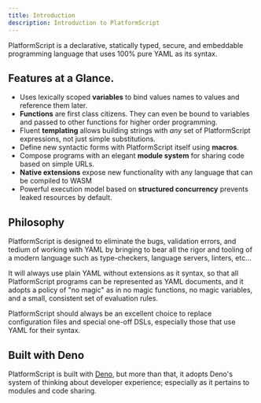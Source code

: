 ```yaml
---
title: Introduction
description: Introduction to PlatformScript
---
```


PlatformScript is a declarative, statically typed, secure, and embeddable
programming language that uses 100% pure YAML as its syntax.

## Features at a Glance.

- Uses lexically scoped **variables** to bind values names to values and
  reference them later.
- **Functions** are first class citizens. They can even be bound to variables
  and passed to other functions for higher order programming.
- Fluent **templating** allows building strings with _any_ set of PlatformScript
  expressions, not just simple substitutions.
- Define new syntactic forms with PlatformScript itself using **macros**.
- Compose programs with an elegant **module system** for sharing code based on
  simple URLs.
- **Native extensions** expose new functionality with any language that can be
  compiled to WASM
- Powerful execution model based on **structured concurrency** prevents leaked
  resources by default.

## Philosophy

PlatformScript is designed to eliminate the bugs, validation errors, and tedium
of working with YAML by bringing to bear all the rigor and tooling of a modern
language such as type-checkers, language servers, linters, etc...

It will always use plain YAML without extensions as it syntax, so that
all PlatformScript programs can be represented as YAML documents, and
it adopts a policy of "no magic" as in no magic functions, no magic
variables, and a small, consistent set of evaluation rules.

PlatformScript should always be an excellent choice to replace configuration
files and special one-off DSLs, especially those that use YAML for their syntax.

## Built with Deno

PlatformScript is built with [Deno][Deno], but more than that, it adopts Deno's
system of thinking about developer experience; especially as it pertains to
modules and code sharing.

[Deno]: https://deno.land

